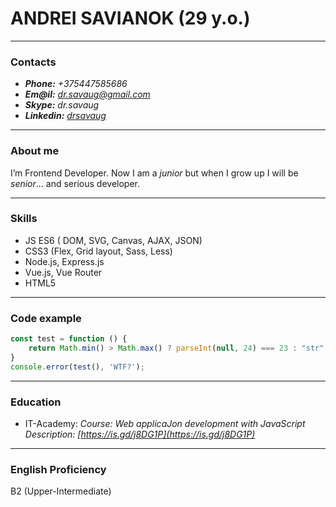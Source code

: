 # ANDREI SAVIANOK (29 y.o.)

---
### Contacts

- **_Phone:_** _+375447585686_
- **_Em@il:_** *dr.savaug@gmail.com*
- **_Skype:_** *dr.savaug*
- **_Linkedin:_** _[drsavaug](https://linkedin.com/in/drsavaug)_

---

### About me

I’m Frontend Developer. Now I am a _junior_ but when I grow up I will be _senior_... and serious developer. 

---




### Skills

- JS ES6 ( DOM, SVG, Canvas, AJAX, JSON)
- CSS3 (Flex, Grid layout, Sass, Less)
- Node.js, Express.js
- Vue.js, Vue Router
- HTML5
---

### Code example
```javascript
const test = function () {
    return Math.min() > Math.max() ? parseInt(null, 24) === 23 : "str" instanceof String;
}
console.error(test(), 'WTF?');
```

----

### Education

- IT-Academy: _Course: Web applicaJon development with JavaScript Description: [https://is.gd/j8DG1P](https://is.gd/j8DG1P)_

---

### English Proficiency

B2 (Upper-Intermediate)
